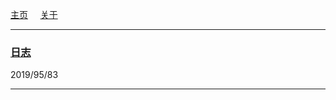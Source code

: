 [主页](/index.md)  &nbsp; &nbsp;  [关于](/about.md) 
 
 ---

### [日志](/post/index.md)  

2019/95/83

---

